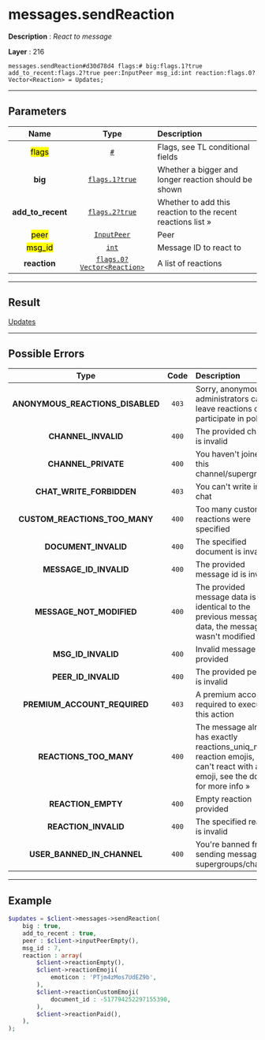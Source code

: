 # messages.sendReaction

**Description** : *React to message*

**Layer** : 216

```tl
messages.sendReaction#d30d78d4 flags:# big:flags.1?true add_to_recent:flags.2?true peer:InputPeer msg_id:int reaction:flags.0?Vector<Reaction> = Updates;
```

---

## Parameters

| Name | Type | Description |
| :---: | :---: | :--- |
| <mark>flags</mark> | [`#`](type/#) | Flags, see TL conditional fields |
| **big** | [`flags.1?true`](type/true) | Whether a bigger and longer reaction should be shown |
| **add_to_recent** | [`flags.2?true`](type/true) | Whether to add this reaction to the recent reactions list » |
| <mark>peer</mark> | [`InputPeer`](type/InputPeer) | Peer |
| <mark>msg_id</mark> | [`int`](type/int) | Message ID to react to |
| **reaction** | [`flags.0?Vector<Reaction>`](type/Reaction) | A list of reactions |

---

## Result

[Updates](type/Updates)

---

## Possible Errors

| Type | Code | Description |
| :---: | :---: | :--- |
| **ANONYMOUS_REACTIONS_DISABLED** | `403` | Sorry, anonymous administrators cannot leave reactions or participate in polls |
| **CHANNEL_INVALID** | `400` | The provided channel is invalid |
| **CHANNEL_PRIVATE** | `400` | You haven't joined this channel/supergroup |
| **CHAT_WRITE_FORBIDDEN** | `403` | You can't write in this chat |
| **CUSTOM_REACTIONS_TOO_MANY** | `400` | Too many custom reactions were specified |
| **DOCUMENT_INVALID** | `400` | The specified document is invalid |
| **MESSAGE_ID_INVALID** | `400` | The provided message id is invalid |
| **MESSAGE_NOT_MODIFIED** | `400` | The provided message data is identical to the previous message data, the message wasn't modified |
| **MSG_ID_INVALID** | `400` | Invalid message ID provided |
| **PEER_ID_INVALID** | `400` | The provided peer id is invalid |
| **PREMIUM_ACCOUNT_REQUIRED** | `403` | A premium account is required to execute this action |
| **REACTIONS_TOO_MANY** | `400` | The message already has exactly reactions_uniq_max reaction emojis, you can't react with a new emoji, see the docs for more info » |
| **REACTION_EMPTY** | `400` | Empty reaction provided |
| **REACTION_INVALID** | `400` | The specified reaction is invalid |
| **USER_BANNED_IN_CHANNEL** | `400` | You're banned from sending messages in supergroups/channels |

---

## Example

```php
$updates = $client->messages->sendReaction(
	big : true,
	add_to_recent : true,
	peer : $client->inputPeerEmpty(),
	msg_id : 7,
	reaction : array(
		$client->reactionEmpty(),
		$client->reactionEmoji(
			emoticon : 'PTjm4zMos7UdEZ9b',
		),
		$client->reactionCustomEmoji(
			document_id : -517794252297155390,
		),
		$client->reactionPaid(),
	),
);
```